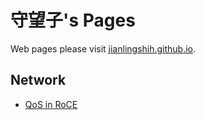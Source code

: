 守望子's Pages
=================

Web pages please visit [jianlingshih.github.io](https://jianlingshih.github.io).

## Network

* [QoS in RoCE](_posts/2019-07-24-test.md)

